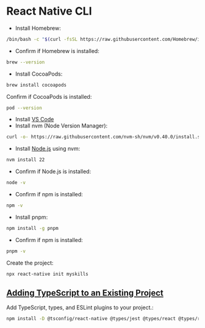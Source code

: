 # React Native CLI

- Install Homebrew:
```sh
/bin/bash -c "$(curl -fsSL https://raw.githubusercontent.com/Homebrew/install/HEAD/install.sh)"
```

- Confirm if Homebrew is installed:
```sh
brew --version
```

- Install CocoaPods:
```sh
brew install cocoapods
```

Confirm if CocoaPods is installed:
```sh
pod --version
```

- Install [VS Code](https://code.visualstudio.com)
- Install nvm (Node Version Manager):
```sh
curl -o- https://raw.githubusercontent.com/nvm-sh/nvm/v0.40.0/install.sh | bash
```

- Install [Node.js](https://nodejs.org/en/download/package-manager) using nvm:
```sh
nvm install 22
```

- Confirm if Node.js is installed:
```sh
node -v
```

- Confirm if npm is installed:
```sh
npm -v
```

- Install pnpm:
```sh
npm install -g pnpm
```

- Confirm if npm is installed:
```sh
pnpm -v
```

Create the project:
```sh
npx react-native init myskills
```

## [Adding TypeScript to an Existing Project](https://reactnative.dev/docs/typescript)

Add TypeScript, types, and ESLint plugins to your project.:
```sh
npm install -D @tsconfig/react-native @types/jest @types/react @types/react-test-renderer typescript
```